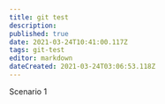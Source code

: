 ```yaml
---
title: git test
description: 
published: true
date: 2021-03-24T10:41:00.117Z
tags: git-test
editor: markdown
dateCreated: 2021-03-24T03:06:53.118Z
---
```


Scenario 1